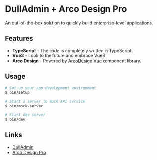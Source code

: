 # DullAdmin + Arco Design Pro

An out-of-the-box solution to quickly build enterprise-level applications.

## Features

- **TypeScript** - The code is completely written in TypeScript.
- **Vue3** - Look to the future and embrace Vue3.
- **Arco Design** - Powered by [ArcoDesign Vue](https://github.com/arco-design/arco-design-vue) component library.

## Usage

```bash
# Set up your app development environment
$ bin/setup

# Start a server to mock API service
$ bin/mock-server

# Start dev server
$ bin/dev
```

## Links

- [DullAdmin](https://github.com/dulladmin/dulladmin)
- [Arco Design Pro](https://github.com/arco-design/arco-design-pro-vue)
